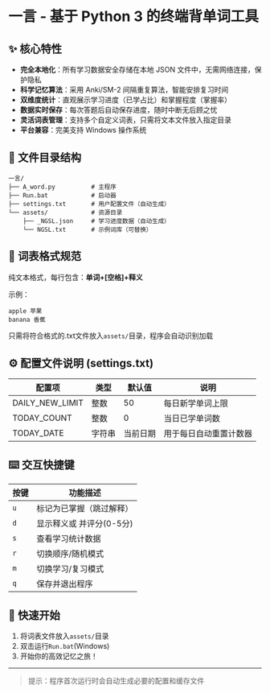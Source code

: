 # 一言 - 基于 Python 3 的终端背单词工具

## ✨ 核心特性

- **完全本地化**：所有学习数据安全存储在本地 JSON 文件中，无需网络连接，保护隐私
- **科学记忆算法**：采用 Anki/SM-2 间隔重复算法，智能安排复习时间
- **双维度统计**：直观展示学习进度（已学占比）和掌握程度（掌握率）
- **数据实时保存**：每次答题后自动保存进度，随时中断无后顾之忧
- **灵活词表管理**：支持多个自定义词表，只需将文本文件放入指定目录
- **平台兼容**：完美支持 Windows 操作系统

## 📂 文件目录结构

```
一言/
├── A_word.py          # 主程序
├── Run.bat            # 启动器
├── settings.txt       # 用户配置文件（自动生成）
└── assets/            # 资源目录
    ├── _NGSL.json     # 学习进度数据（自动生成）
    └── NGSL.txt       # 示例词库（可替换）
```

## 📝 词表格式规范

纯文本格式，每行包含：**单词+[空格]+释义**

示例：

```
apple 苹果
banana 香蕉
```

只需将符合格式的.txt文件放入`assets/`目录，程序会自动识别加载

## ⚙️ 配置文件说明 (settings.txt)

| 配置项 | 类型  | 默认值 | 说明  |
| --- | --- | --- | --- |
| DAILY_NEW_LIMIT | 整数  | 50  | 每日新学单词上限 |
| TODAY_COUNT | 整数  | 0   | 当日已学单词数 |
| TODAY_DATE | 字符串 | 当前日期 | 用于每日自动重置计数器 |

## ⌨️ 交互快捷键

| 按键  | 功能描述 |
| --- | --- |
| `u` | 标记为已掌握（跳过解释） |
| `d` | 显示释义或 并评分(0-5分) |
| `s` | 查看学习统计数据 |
| `r` | 切换顺序/随机模式 |
| `m` | 切换学习/复习模式 |
| `q` | 保存并退出程序 |

## 🚀 快速开始

1. 将词表文件放入`assets/`目录
2. 双击运行`Run.bat`(Windows)
3. 开始你的高效记忆之旅！

---

> 提示：程序首次运行时会自动生成必要的配置和缓存文件
